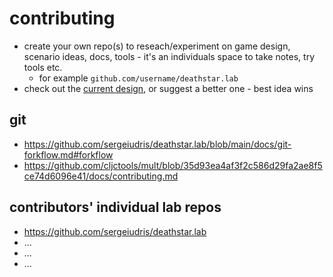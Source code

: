 # contributing

- create your own repo(s) to reseach/experiment on game design, scenario ideas, docs, tools - it's an individuals space to take notes, try tools etc.
    - for example `github.com/username/deathstar.lab`
- check out the [current design](./README.md#design), or suggest a better one - best idea wins

## git

- https://github.com/sergeiudris/deathstar.lab/blob/main/docs/git-forkflow.md#forkflow
- https://github.com/cljctools/mult/blob/35d93ea4af3f2c586d29fa2ae8f5ce74d6096e41/docs/contributing.md

## contributors' individual lab repos

- https://github.com/sergeiudris/deathstar.lab
- ...
- ...
- ...
